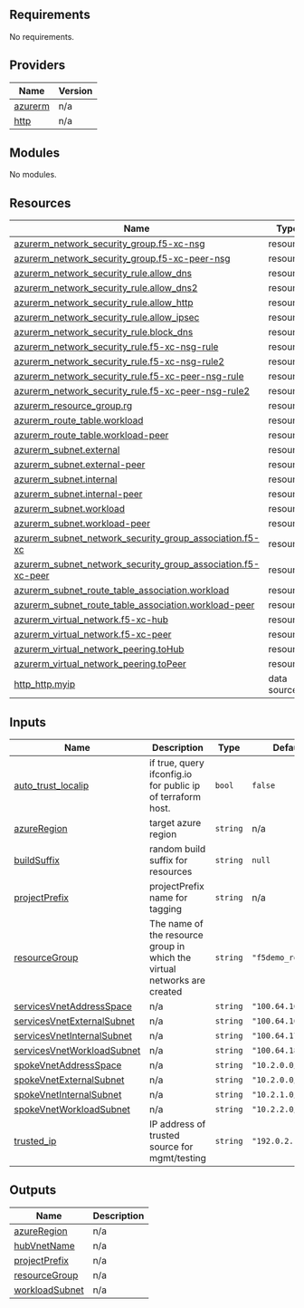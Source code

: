<!-- BEGIN_TF_DOCS -->
## Requirements

No requirements.

## Providers

| Name | Version |
|------|---------|
| <a name="provider_azurerm"></a> [azurerm](#provider\_azurerm) | n/a |
| <a name="provider_http"></a> [http](#provider\_http) | n/a |

## Modules

No modules.

## Resources

| Name | Type |
|------|------|
| [azurerm_network_security_group.f5-xc-nsg](https://registry.terraform.io/providers/hashicorp/azurerm/latest/docs/resources/network_security_group) | resource |
| [azurerm_network_security_group.f5-xc-peer-nsg](https://registry.terraform.io/providers/hashicorp/azurerm/latest/docs/resources/network_security_group) | resource |
| [azurerm_network_security_rule.allow_dns](https://registry.terraform.io/providers/hashicorp/azurerm/latest/docs/resources/network_security_rule) | resource |
| [azurerm_network_security_rule.allow_dns2](https://registry.terraform.io/providers/hashicorp/azurerm/latest/docs/resources/network_security_rule) | resource |
| [azurerm_network_security_rule.allow_http](https://registry.terraform.io/providers/hashicorp/azurerm/latest/docs/resources/network_security_rule) | resource |
| [azurerm_network_security_rule.allow_ipsec](https://registry.terraform.io/providers/hashicorp/azurerm/latest/docs/resources/network_security_rule) | resource |
| [azurerm_network_security_rule.block_dns](https://registry.terraform.io/providers/hashicorp/azurerm/latest/docs/resources/network_security_rule) | resource |
| [azurerm_network_security_rule.f5-xc-nsg-rule](https://registry.terraform.io/providers/hashicorp/azurerm/latest/docs/resources/network_security_rule) | resource |
| [azurerm_network_security_rule.f5-xc-nsg-rule2](https://registry.terraform.io/providers/hashicorp/azurerm/latest/docs/resources/network_security_rule) | resource |
| [azurerm_network_security_rule.f5-xc-peer-nsg-rule](https://registry.terraform.io/providers/hashicorp/azurerm/latest/docs/resources/network_security_rule) | resource |
| [azurerm_network_security_rule.f5-xc-peer-nsg-rule2](https://registry.terraform.io/providers/hashicorp/azurerm/latest/docs/resources/network_security_rule) | resource |
| [azurerm_resource_group.rg](https://registry.terraform.io/providers/hashicorp/azurerm/latest/docs/resources/resource_group) | resource |
| [azurerm_route_table.workload](https://registry.terraform.io/providers/hashicorp/azurerm/latest/docs/resources/route_table) | resource |
| [azurerm_route_table.workload-peer](https://registry.terraform.io/providers/hashicorp/azurerm/latest/docs/resources/route_table) | resource |
| [azurerm_subnet.external](https://registry.terraform.io/providers/hashicorp/azurerm/latest/docs/resources/subnet) | resource |
| [azurerm_subnet.external-peer](https://registry.terraform.io/providers/hashicorp/azurerm/latest/docs/resources/subnet) | resource |
| [azurerm_subnet.internal](https://registry.terraform.io/providers/hashicorp/azurerm/latest/docs/resources/subnet) | resource |
| [azurerm_subnet.internal-peer](https://registry.terraform.io/providers/hashicorp/azurerm/latest/docs/resources/subnet) | resource |
| [azurerm_subnet.workload](https://registry.terraform.io/providers/hashicorp/azurerm/latest/docs/resources/subnet) | resource |
| [azurerm_subnet.workload-peer](https://registry.terraform.io/providers/hashicorp/azurerm/latest/docs/resources/subnet) | resource |
| [azurerm_subnet_network_security_group_association.f5-xc](https://registry.terraform.io/providers/hashicorp/azurerm/latest/docs/resources/subnet_network_security_group_association) | resource |
| [azurerm_subnet_network_security_group_association.f5-xc-peer](https://registry.terraform.io/providers/hashicorp/azurerm/latest/docs/resources/subnet_network_security_group_association) | resource |
| [azurerm_subnet_route_table_association.workload](https://registry.terraform.io/providers/hashicorp/azurerm/latest/docs/resources/subnet_route_table_association) | resource |
| [azurerm_subnet_route_table_association.workload-peer](https://registry.terraform.io/providers/hashicorp/azurerm/latest/docs/resources/subnet_route_table_association) | resource |
| [azurerm_virtual_network.f5-xc-hub](https://registry.terraform.io/providers/hashicorp/azurerm/latest/docs/resources/virtual_network) | resource |
| [azurerm_virtual_network.f5-xc-peer](https://registry.terraform.io/providers/hashicorp/azurerm/latest/docs/resources/virtual_network) | resource |
| [azurerm_virtual_network_peering.toHub](https://registry.terraform.io/providers/hashicorp/azurerm/latest/docs/resources/virtual_network_peering) | resource |
| [azurerm_virtual_network_peering.toPeer](https://registry.terraform.io/providers/hashicorp/azurerm/latest/docs/resources/virtual_network_peering) | resource |
| [http_http.myip](https://registry.terraform.io/providers/hashicorp/http/latest/docs/data-sources/http) | data source |

## Inputs

| Name | Description | Type | Default | Required |
|------|-------------|------|---------|:--------:|
| <a name="input_auto_trust_localip"></a> [auto\_trust\_localip](#input\_auto\_trust\_localip) | if true, query ifconfig.io for public ip of terraform host. | `bool` | `false` | no |
| <a name="input_azureRegion"></a> [azureRegion](#input\_azureRegion) | target azure region | `string` | n/a | yes |
| <a name="input_buildSuffix"></a> [buildSuffix](#input\_buildSuffix) | random build suffix for resources | `string` | `null` | no |
| <a name="input_projectPrefix"></a> [projectPrefix](#input\_projectPrefix) | projectPrefix name for tagging | `string` | n/a | yes |
| <a name="input_resourceGroup"></a> [resourceGroup](#input\_resourceGroup) | The name of the resource group in which the virtual networks are created | `string` | `"f5demo_rg"` | no |
| <a name="input_servicesVnetAddressSpace"></a> [servicesVnetAddressSpace](#input\_servicesVnetAddressSpace) | n/a | `string` | `"100.64.16.0/20"` | no |
| <a name="input_servicesVnetExternalSubnet"></a> [servicesVnetExternalSubnet](#input\_servicesVnetExternalSubnet) | n/a | `string` | `"100.64.16.0/24"` | no |
| <a name="input_servicesVnetInternalSubnet"></a> [servicesVnetInternalSubnet](#input\_servicesVnetInternalSubnet) | n/a | `string` | `"100.64.17.0/24"` | no |
| <a name="input_servicesVnetWorkloadSubnet"></a> [servicesVnetWorkloadSubnet](#input\_servicesVnetWorkloadSubnet) | n/a | `string` | `"100.64.18.0/24"` | no |
| <a name="input_spokeVnetAddressSpace"></a> [spokeVnetAddressSpace](#input\_spokeVnetAddressSpace) | n/a | `string` | `"10.2.0.0/20"` | no |
| <a name="input_spokeVnetExternalSubnet"></a> [spokeVnetExternalSubnet](#input\_spokeVnetExternalSubnet) | n/a | `string` | `"10.2.0.0/24"` | no |
| <a name="input_spokeVnetInternalSubnet"></a> [spokeVnetInternalSubnet](#input\_spokeVnetInternalSubnet) | n/a | `string` | `"10.2.1.0/24"` | no |
| <a name="input_spokeVnetWorkloadSubnet"></a> [spokeVnetWorkloadSubnet](#input\_spokeVnetWorkloadSubnet) | n/a | `string` | `"10.2.2.0/24"` | no |
| <a name="input_trusted_ip"></a> [trusted\_ip](#input\_trusted\_ip) | IP address of trusted source for mgmt/testing | `string` | `"192.0.2.10/32"` | no |

## Outputs

| Name | Description |
|------|-------------|
| <a name="output_azureRegion"></a> [azureRegion](#output\_azureRegion) | n/a |
| <a name="output_hubVnetName"></a> [hubVnetName](#output\_hubVnetName) | n/a |
| <a name="output_projectPrefix"></a> [projectPrefix](#output\_projectPrefix) | n/a |
| <a name="output_resourceGroup"></a> [resourceGroup](#output\_resourceGroup) | n/a |
| <a name="output_workloadSubnet"></a> [workloadSubnet](#output\_workloadSubnet) | n/a |
<!-- END_TF_DOCS -->